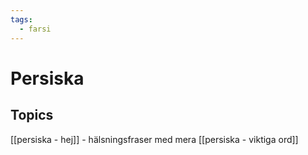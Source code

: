 ```yaml
---
tags:
  - farsi
---
```

# Persiska 

## Topics
[[persiska - hej]] - hälsningsfraser med mera
[[persiska - viktiga ord]]
